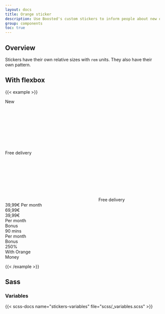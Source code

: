 ```yaml
---
layout: docs
title: Orange sticker
description: Use Boosted's custom stickers to inform people about new offers.
group: components
toc: true
---
```


## Overview

Stickers have their own relative sizes with `rem` units. They also have their own pattern.

## With flexbox

{{< example >}}

<div class="sticker sticker-lg">
  <span class="sticker-text-xl">New</span>
</div>

<div class="sticker sticker-lg justify-content-center">
  <svg class="sticker-icon-lg"><use xlink:href="/docs/{{< param docs_version >}}/assets/img/boosted-sprite.svg#5G"></use></svg>
</div>

<div class="sticker sticker-lg">
  <span class="sticker-text-md-multiline">Free delivery</span>
</div>

<div class="sticker sticker-lg">
  <svg class="sticker-icon"><use xlink:href="/docs/{{< param docs_version >}}/assets/img/boosted-sprite.svg#delivery"></use></svg>
  <span class="sticker-text-md-multiline">Free delivery</span>
</div>

<div class="sticker sticker-lg">
  <span class="sticker-text-xl">39,99€</span>
  <span class="sticker-text-sm">Per month</span>
</div>

<div class="sticker sticker-lg">
  <div class="sticker-text-md text-decoration-line-through">69,99€</div>
  <div class="sticker-text-xl">39,99€</div>
  <div class="sticker-text-sm">Per month</div>
</div>

<div class="sticker sticker-lg">
  <div class="sticker-text-sm">Bonus</div>
  <div class="sticker-text-xl">90 mins</div>
  <div class="sticker-text-sm">Per month</div>
</div>

<div class="sticker sticker-lg">
  <div class="sticker-text-sm">Bonus</div>
  <div class="sticker-text-xl">250%</div>
  <div class="sticker-text-sm text-center">With Orange<br>Money</div>
</div>

<!-- div class="sticker sticker-lg text-center">
  <div class="sticker-text-xl">+</div>
  <div class="sticker-text-xl>90 mins</div>
  <div class="sticker-text-sm">Per month</div>
</div>

<div class="sticker sticker-lg text-center">
  <div class="sticker-text-xl">+</div>
  <div class="sticker-text-xl>250%</div>
  <div class="sticker-text-sm">With Orange<br>Money</div>
</div -->

<!--

<div class="row align-items-center my-5">
  <div class="col col-12 col-lg-5 text-center">
    <div class="sticker sticker-lg">
      <svg class="sticker-icon-md"><use xlink:href="/docs/{{< param docs_version >}}/assets/img/boosted-sprite.svg#delivery"></use></svg>
      <div class="sticker-text-lg pb-3">Free<br>delivery</div>
    </div>
  </div>

  <div class="col col-12 col-md-6 col-lg-4 text-center">
    <div class="sticker">
      <svg class="sticker-icon-md"><use xlink:href="/docs/{{< param docs_version >}}/assets/img/boosted-sprite.svg#delivery"></use></svg>
      <div class="sticker-text-lg pb-2">Free<br>delivery</div>
    </div>
  </div>

  <div class="col col-12 col-md-6 col-lg-3 text-center">
    <div class="sticker sticker-sm">
      <svg class="sticker-icon-md"><use xlink:href="/docs/{{< param docs_version >}}/assets/img/boosted-sprite.svg#delivery"></use></svg>
      <div class="sticker-text-lg pb-2">Free<br>delivery</div>
    </div>
  </div>
</div>


<div class="row align-items-center my-5">
  <div class="col col-12 col-lg-5 text-center">
    <div class="sticker sticker-lg">
      <div class="sticker-text-xl pt-3">39,99€</div>
      <div class="sticker-text-sm">Per month</div>
    </div>
  </div>

  <div class="col col-12 col-md-6 col-lg-4 text-center">
    <div class="sticker">
      <div class="sticker-text-xl pt-2">39,99€</div>
      <div class="sticker-text-sm">Per month</div>
    </div>
  </div>

  <div class="col col-12 col-md-6 col-lg-3 text-center">
    <div class="sticker sticker-sm">
      <div class="sticker-text-xl pt-2">39,99€</div>
      <div class="sticker-text-sm">Per month</div>
    </div>
  </div>
</div>


<div class="row align-items-center my-5">
  <div class="col col-12 col-lg-5 text-center">
    <div class="sticker sticker-lg">
      <div class="sticker-text-md text-decoration-line-through">69,99€</div>
      <div class="sticker-text-xl">39,99€</div>
      <div class="sticker-text-sm">Per month</div>
    </div>
  </div>

  <div class="col col-12 col-md-6 col-lg-4 text-center">
    <div class="sticker">
      <div class="sticker-text-md text-decoration-line-through">69,99€</div>
      <div class="sticker-text-xl">39,99€</div>
      <div class="sticker-text-sm">Per month</div>
    </div>
  </div>

  <div class="col col-12 col-md-6 col-lg-3 text-center">
    <div class="sticker sticker-sm">
      <div class="sticker-text-md text-decoration-line-through">69,99€</div>
      <div class="sticker-text-xl">39,99€</div>
      <div class="sticker-text-sm">Per month</div>
    </div>
  </div>
</div>


<div class="row align-items-center my-5">
  <div class="col col-12 col-lg-5 text-center">
    <div class="sticker sticker-lg">
      <div class="sticker-text-sm pb-2">Bonus</div>
      <div class="sticker-text-xl">90 mins</div>
      <div class="sticker-text-sm pb-3">Per month</div>
    </div>
  </div>

  <div class="col col-12 col-md-6 col-lg-4 text-center">
    <div class="sticker">
      <div class="sticker-text-sm pb-2">Bonus</div>
      <div class="sticker-text-xl">90 mins</div>
      <div class="sticker-text-sm pb-2">Per month</div>
    </div>
  </div>

  <div class="col col-12 col-md-6 col-lg-3 text-center">
    <div class="sticker sticker-sm">
      <div class="sticker-text-sm pb-1">Bonus</div>
      <div class="sticker-text-xl">90 mins</div>
      <div class="sticker-text-sm pb-1">Per month</div>
    </div>
  </div>
</div>


<div class="row align-items-center my-5">
  <div class="col col-12 col-lg-5 text-center">
    <div class="sticker sticker-lg">
      <div class="sticker-text-sm pb-3">Bonus</div>
      <div class="sticker-text-xl">250%</div>
      <div class="sticker-text-sm pb-2">With Orange<br>Money</div>
    </div>
  </div>

  <div class="col col-12 col-md-6 col-lg-4 text-center">
    <div class="sticker">
      <div class="sticker-text-sm pb-2">Bonus</div>
      <div class="sticker-text-xl">250%</div>
      <div class="sticker-text-sm pb-1">With Orange<br>Money</div>
    </div>
  </div>

  <div class="col col-12 col-md-6 col-lg-3 text-center">
    <div class="sticker sticker-sm">
      <div class="sticker-text-sm pb-1">Bonus</div>
      <div class="sticker-text-xl">250%</div>
      <div class="sticker-text-sm pb-1">With Orange<br>Money</div>
    </div>
  </div>
</div>


<div class="row align-items-center my-5">
  <div class="col col-12 col-lg-5 text-center">
    <div class="sticker sticker-lg">
      <div class="sticker-text-xl pb-1">+<br>90 mins</div>
      <div class="sticker-text-sm pb-4">Per month</div>
    </div>
  </div>

  <div class="col col-12 col-md-6 col-lg-4 text-center">
    <div class="sticker">
      <div class="sticker-text-xl pb-1">+<br>90 mins</div>
      <div class="sticker-text-sm pb-3">Per month</div>
    </div>
  </div>

  <div class="col col-12 col-md-6 col-lg-3 text-center">
    <div class="sticker sticker-sm">
      <div class="sticker-text-xl">+<br>90 mins</div>
      <div class="sticker-text-sm pb-2">Per month</div>
    </div>
  </div>
</div>


<div class="row align-items-center my-5">
  <div class="col col-12 col-lg-5 text-center">
    <div class="sticker sticker-lg">
      <div class="sticker-text-xl pb-1">+<br>250%</div>
      <div class="sticker-text-sm pb-4">With Orange<br>Money</div>
    </div>
  </div>

  <div class="col col-12 col-md-6 col-lg-4 text-center">
    <div class="sticker">
      <div class="sticker-text-xl pb-1">+<br>250%</div>
      <div class="sticker-text-sm pb-3">With Orange<br>Money</div>
    </div>
  </div>

  <div class="col col-12 col-md-6 col-lg-3 text-center">
    <div class="sticker sticker-sm">
      <div class="sticker-text-xl">+<br>250%</div>
      <div class="sticker-text-sm pb-3">With Orange<br>Money</div>
    </div>
  </div>

</div>-->
{{< /example >}}

<!-- ## Examples

<div class="row align-items-center my-5">
  <div class="col col-12 col-lg-5 text-start">
    <svg viewBox="0 0 140 140" class="sticker-lg sticker-one-line" aria-hidden="true" focusable="false">
      <circle r="70" cx="70" cy="70"></circle>
      <text x="50%" y="50%">New</text>
    </svg>
  </div>

  <div class="col col-12 col-md-6 col-lg-4 text-center">
    <svg viewBox="0 0 140 140" class="sticker-md sticker-icon" aria-hidden="true" focusable="false">
      <circle r="70" cx="70" cy="70"></circle>
      <use x="50%" y="50%" height="80" width="80" xlink:href="/docs/{{< param docs_version >}}/assets/img/boosted-sprite.svg#5G"></use>
    </svg>
  </div>

  <div class="col col-12 col-md-6 col-lg-3 text-end">
    <svg viewBox="0 0 140 140" class="sticker-sm sticker-icon-two-lines" aria-hidden="true" focusable="false">
      <circle r="70" cx="70" cy="70"></circle>
      <use x="50%" y="27%" height="35" width="35" xlink:href="/docs/{{< param docs_version >}}/assets/img/boosted-sprite.svg#delivery"></use>
      <text>
        <tspan x="50%" y="51%">Free</tspan><tspan x="50%" y="65%">delivery</tspan>
      </text>
    </svg>
  </div>
</div>

```html
<svg viewBox="0 0 140 140" class="sticker-lg sticker-one-line" aria-hidden="true" focusable="false">
  <circle r="70" cx="70" cy="70"></circle>
  <text x="50%" y="50%" dy=".2rem">New</text>
</svg>

<svg viewBox="0 0 140 140" class="sticker-md sticker-icon" aria-hidden="true" focusable="false">
  <circle r="70" cx="70" cy="70"></circle>
  <use x="50%" y="50%" height="80" width="80" xlink:href="/path/to/svg"></use>
</svg>

<svg viewBox="0 0 140 140" class="sticker-sm sticker-icon-two-lines" aria-hidden="true" focusable="false">
  <circle r="70" cx="70" cy="70"></circle>
  <use x="50%" y="27%" height="35" width="35" xlink:href="/path/to/svg"></use>
  <text x="50%" y="60%">
    <tspan x="50%" dy="-.9rem">Free</tspan><tspan x="50%" dy="1.25em">delivery</tspan>
  </text>
</svg>
```

## Accessibility

For the remaining page, the accessibility of the stickers will be set and considered as decorating images : `aria-hidden="true" focusable="false"`.

If the sticker stands for a functionality of the site and not as a decorative element, please read the examples below in order to have a good idea of what is needed for stickers. See [more](https://a11y-guidelines.orange.com/fr/articles/svg-accessibles/).

<div class="row align-items-center my-5">
  <div class="col col-12 col-lg-5 text-start">
    <svg viewBox="0 0 140 140" class="sticker-lg sticker-one-line" role="img" lang="en" aria-labelledby="StickersTitle1 StickersDesc1" tabindex="0">
      <title id="StickersTitle1" lang="en">Sticker utility</title>
      <desc id="StickersDesc1" lang="en">Sticker description if needed</desc>
      <circle r="70" cx="70" cy="70"></circle>
      <text x="50%" y="50%" dy=".2rem" aria-hidden="true">New</text>
    </svg>
  </div>

  <div class="col col-12 col-md-6 col-lg-4 text-center">
    <svg viewBox="0 0 140 140" class="sticker-md sticker-icon" role="img" lang="en" aria-labelledby="StickersTitle2 StickersDesc2" tabindex="0">
      <title id="StickersTitle2" lang="en">Sticker utility</title>
      <desc id="StickersDesc2" lang="en">Sticker description if needed</desc>
      <circle r="70" cx="70" cy="70"></circle>
      <use x="50%" y="50%" height="80" width="80" xlink:href="/docs/{{< param docs_version >}}/assets/img/boosted-sprite.svg#5G"></use>
    </svg>
  </div>

  <div class="col col-12 col-md-6 col-lg-3 text-end">
    <svg viewBox="0 0 140 140" class="sticker-sm sticker-icon-two-lines" role="img" lang="en" aria-labelledby="StickersTitle3 StickersDesc3" tabindex="0">
      <title id="StickersTitle3" lang="en">Sticker utility</title>
      <desc id="StickersDesc3" lang="en">Sticker description if needed</desc>
      <circle r="70" cx="70" cy="70"></circle>
      <use x="50%" y="27%" height="35" width="35" xlink:href="/docs/{{< param docs_version >}}/assets/img/boosted-sprite.svg#delivery"></use>
      <text x="50%" y="60%" aria-hidden="true">
        <tspan x="50%" dy="-.9rem">Free</tspan><tspan x="50%" dy="1.25rem">delivery</tspan>
      </text>
    </svg>
  </div>
</div>

```html
<svg viewBox="0 0 140 140" class="sticker-lg sticker-one-line" role="img" lang="en" aria-labelledby="StickersTitle1 StickersDesc1" tabindex="0">
  <title id="StickersTitle1" lang="en">Sticker utility</title>
  <desc id="StickersDesc1" lang="en">Sticker description if needed</desc>
  <circle r="70" cx="70" cy="70"></circle>
  <text x="50%" y="50%" dy=".2rem" aria-hidden="true">New</text>
</svg>

<svg viewBox="0 0 140 140" class="sticker-md sticker-icon" role="img" lang="en" aria-labelledby="StickersTitle2 StickersDesc2" tabindex="0">
  <title id="StickersTitle2" lang="en">Sticker utility</title>
  <desc id="StickersDesc2" lang="en">Sticker description if needed</desc>
  <circle r="70" cx="70" cy="70"></circle>
  <use x="50%" y="50%" height="80" width="80" xlink:href="/path/to/svg"></use>
</svg>

<svg viewBox="0 0 140 140" class="sticker-sm sticker-icon-two-lines" role="img" lang="en" aria-labelledby="StickersTitle3 StickersDesc3" tabindex="0">
  <title id="StickersTitle3" lang="en">Sticker utility</title>
  <desc id="StickersDesc3" lang="en">Sticker description if needed</desc>
  <circle r="70" cx="70" cy="70"></circle>
  <use x="50%" y="27%" height="35" width="35" xlink:href="/path/to/svg"></use>
  <text x="50%" y="60%" aria-hidden="true">
    <tspan x="50%" dy="-.9rem">Free</tspan><tspan x="50%" dy="1.25rem">delivery</tspan>
  </text>
</svg>
```

## Sizes

### Standard sizing

Add `.sticker-{sm|md|lg}` to the svg tag in order to apply a size. Only these sizes should be used, however the size can be modified by setting the height and the width of the svg up. Default size is `md`.

<div class="bd-example">
  <div class="row align-items-center my-5">
    <div class="col col-12 col-md-6 col-lg-3 text-start">
      <svg viewBox="0 0 140 140" class="sticker-sm sticker-one-line" aria-hidden="true" focusable="false">
        <circle r="70" cx="70" cy="70"></circle>
        <text x="50%" y="50%" dy=".2rem">New</text>
      </svg>
    </div>
    <div class="col col-12 col-md-6 col-lg-4 text-center">
      <svg viewBox="0 0 140 140" class="sticker-md sticker-one-line" aria-hidden="true" focusable="false">
        <circle r="70" cx="70" cy="70"></circle>
        <text x="50%" y="50%" dy=".2rem">New</text>
      </svg>
    </div>
    <div class="col col-12 col-lg-5 text-end">
      <svg viewBox="0 0 140 140" class="sticker-lg sticker-one-line" aria-hidden="true" focusable="false">
        <circle r="70" cx="70" cy="70"></circle>
        <text x="50%" y="50%" dy=".2rem">New</text>
      </svg>
    </div>
  </div>
</div>

```html
<svg viewBox="0 0 140 140" class="sticker-sm sticker-one-line" aria-hidden="true" focusable="false">
  <circle r="70" cx="70" cy="70"></circle>
  <text x="50%" y="50%" dy=".2rem">New</text>
</svg>

<svg viewBox="0 0 140 140" class="sticker-md sticker-one-line" aria-hidden="true" focusable="false">
  <circle r="70" cx="70" cy="70"></circle>
  <text x="50%" y="50%" dy=".2rem">New</text>
</svg>

<svg viewBox="0 0 140 140" class="sticker-lg sticker-one-line" aria-hidden="true" focusable="false">
  <circle r="70" cx="70" cy="70"></circle>
  <text x="50%" y="50%" dy=".2rem">New</text>
</svg>
```

## Patterns

Choose one and only one class below in order to apply a pattern to the sticker.

{{< callout info >}}
`<tspan>`s are inlined, otherwise it adds white space that shifts the center effect.
{{< /callout >}}

### Text stickers

<div class="bd-example">
  <div class="row align-items-center my-5">
    <div class="col col-12 col-md-6 text-center">
      <svg viewBox="0 0 140 140" class="sticker-one-line" aria-hidden="true" focusable="false">
        <circle r="70" cx="70" cy="70"></circle>
        <text x="50%" y="50%" dy=".2rem">New</text>
      </svg>
    </div>
    <div class="col col-12 col-md-6 text-center">
      <svg viewBox="0 0 140 140" class="sticker-two-lines" aria-hidden="true" focusable="false">
        <circle r="70" cx="70" cy="70"></circle>
        <text x="50%" y="50%">
          <tspan x="50%" dy="-.65rem">Free</tspan><tspan x="50%" dy="1.25rem">delivery</tspan>
        </text>
      </svg>
    </div>
  </div>
</div>

```html
<svg viewBox="0 0 140 140" class="sticker-one-line" aria-hidden="true" focusable="false">
  <circle r="70" cx="70" cy="70"></circle>
  <text x="50%" y="50%" dy=".2rem">New</text>
</svg>

<svg viewBox="0 0 140 140" class="sticker-two-lines" aria-hidden="true" focusable="false">
  <circle r="70" cx="70" cy="70"></circle>
  <text x="50%" y="50%">
    <tspan x="50%" dy="-.65rem">Free</tspan><tspan x="50%" dy="1.25rem">delivery</tspan>
  </text>
</svg>
```

### Icon stickers

<div class="bd-example">
  <div class="row align-items-center my-5">
    <div class="col col-12 col-md-6 text-center">
      <svg viewBox="0 0 140 140" class="sticker-icon" aria-hidden="true" focusable="false">
        <circle r="70" cx="70" cy="70"></circle>
        <use x="50%" y="50%" height="80" width="80" xlink:href="/docs/{{< param docs_version >}}/assets/img/boosted-sprite.svg#5G"></use>
      </svg>
    </div>
    <div class="col col-12 col-md-6 text-center">
      <svg viewBox="0 0 140 140" class="sticker-icon-two-lines" aria-hidden="true" focusable="false">
        <circle r="70" cx="70" cy="70"></circle>
        <use x="50%" y="28%" height="35" width="35" xlink:href="/docs/{{< param docs_version >}}/assets/img/boosted-sprite.svg#delivery"></use>
        <text x="50%" y="60%">
          <tspan x="50%" dy="-.9rem">Free</tspan><tspan x="50%" dy="1.25rem">delivery</tspan>
        </text>
      </svg>
    </div>
  </div>
</div>

```html
<svg viewBox="0 0 140 140" class="sticker-icon" aria-hidden="true" focusable="false">
  <circle r="70" cx="70" cy="70"></circle>
  <use x="50%" y="50%" height="80" width="80" xlink:href="/path/to/svg"></use>
</svg>

<svg viewBox="0 0 140 140" class="sticker-icon-two-lines" aria-hidden="true" focusable="false">
  <circle r="70" cx="70" cy="70"></circle>
  <use x="50%" y="27%" height="35" width="35" xlink:href="/path/to/svg"></use>
  <text x="50%" y="60%">
    <tspan x="50%" dy="-.9rem">Free</tspan><tspan x="50%" dy="1.25rem">delivery</tspan>
  </text>
</svg>
```

### Price stickers

<div class="bd-example">
  <div class="row align-items-center my-5">
    <div class="col col-12 col-md-6 text-center">
      <svg viewBox="0 0 140 140" class="sticker-price" aria-hidden="true" focusable="false">
        <circle r="70" cx="70" cy="70"></circle>
        <text x="50%" y="50%" dy="-.1rem">
          <tspan x="50%" y="50%">39,99€</tspan><tspan x="50%" dy="1.3rem">Per month</tspan>
        </text>
      </svg>
    </div>
    <div class="col col-12 col-md-6 text-center">
      <svg viewBox="0 0 140 140" class="sticker-old-and-new-price" aria-hidden="true" focusable="false">
        <circle r="70" cx="70" cy="70"></circle>
        <text x="50%" y="50%">
          <tspan x="50%" dy="-1.5rem">69,99€</tspan><tspan x="50%" y="52%">39,99€</tspan><tspan x="50%" dy="1.35rem">Per month</tspan>
        </text>
      </svg>
    </div>
  </div>
</div>

```html
<svg viewBox="0 0 140 140" class="sticker-price" aria-hidden="true" focusable="false">
  <circle r="70" cx="70" cy="70"></circle>
  <text x="50%" y="50%" dy="-.1rem">
    <tspan x="50%" y="50%">39,99€</tspan><tspan x="50%" dy="1.3rem">Per month</tspan>
  </text>
</svg>

<svg viewBox="0 0 140 140" class="sticker-old-and-new-price" aria-hidden="true" focusable="false">
  <circle r="70" cx="70" cy="70"></circle>
  <text x="50%" y="50%">
    <tspan x="50%" dy="-1.5rem">69,99€</tspan><tspan x="50%" y="52%">39,99€</tspan><tspan x="50%" dy="1.35rem">Per month</tspan>
  </text>
</svg>
```

### Bonus stickers

<div class="bd-example">
  <div class="row align-items-center my-5">
    <div class="col col-12 col-md-6 text-center">
      <svg viewBox="0 0 140 140" class="sticker-bonus-min" aria-hidden="true" focusable="false">
        <circle r="70" cx="70" cy="70"></circle>
        <text x="50%" y="50%">
          <tspan x="50%" dy="-1.9rem">Bonus</tspan><tspan x="50%" y="52%">90mins</tspan><tspan x="50%" dy="1.35rem">Per month</tspan>
        </text>
      </svg>
    </div>
    <div class="col col-12 col-md-6 text-center">
      <svg viewBox="0 0 140 140" class="sticker-bonus-offer" aria-hidden="true" focusable="false">
        <circle r="70" cx="70" cy="70"></circle>
        <text x="50%" y="50%">
          <tspan x="50%" dy="-2.25rem">Bonus</tspan><tspan x="50%" y="49%">250%</tspan><tspan x="50%" dy="1.3rem">With Orange</tspan><tspan x="50%" dy=".95rem">Money</tspan>
        </text>
      </svg>
    </div>
  </div>
</div>

```html
<svg viewBox="0 0 140 140" class="sticker-bonus-min" aria-hidden="true" focusable="false">
  <circle r="70" cx="70" cy="70"></circle>
  <text x="50%" y="50%">
    <tspan x="50%" dy="-1.9rem">Bonus</tspan><tspan x="50%" y="52%">90mins</tspan><tspan x="50%" dy="1.35rem">Per month</tspan>
  </text>
</svg>

<svg viewBox="0 0 140 140" class="sticker-bonus-offer" aria-hidden="true" focusable="false">
  <circle r="70" cx="70" cy="70"></circle>
  <text x="50%" y="50%">
    <tspan x="50%" dy="-2.25rem">Bonus</tspan><tspan x="50%" y="49%">250%</tspan><tspan x="50%" dy="1.3rem">With Orange</tspan><tspan x="50%" dy=".95rem">Money</tspan>
  </text>
</svg>
```

### Additional stickers

<div class="bd-example">
  <div class="row align-items-center my-5">
    <div class="col col-12 col-md-6 text-center">
      <svg viewBox="0 0 140 140" class="sticker-add-min" aria-hidden="true" focusable="false">
        <circle r="70" cx="70" cy="70"></circle>
        <text x="50%" y="50%">
          <tspan x="50%" dy="-2rem">+</tspan><tspan x="50%" y="49%">90mins</tspan><tspan x="50%" dy="1.3rem">Per month</tspan>
        </text>
      </svg>
    </div>
    <div class="col col-12 col-md-6 text-center">
      <svg viewBox="0 0 140 140" class="sticker-add-offer" aria-hidden="true" focusable="false">
        <circle r="70" cx="70" cy="70"></circle>
        <text x="50%" y="50%">
          <tspan x="50%" dy="-2.3rem">+</tspan><tspan x="50%" y="47%">250%</tspan><tspan x="50%" dy="1.35rem">With Orange</tspan><tspan x="50%" dy=".95rem">Money</tspan>
        </text>
      </svg>
    </div>
  </div>
</div>

```html
<svg viewBox="0 0 140 140" class="sticker-add-min" aria-hidden="true" focusable="false">
  <circle r="70" cx="70" cy="70"></circle>
  <text x="50%" y="50%">
    <tspan x="50%" dy="-2rem">+</tspan><tspan x="50%" y="49%">90mins</tspan><tspan x="50%" dy="1.3rem">Per month</tspan>
  </text>
</svg>

<svg viewBox="0 0 140 140" class="sticker-add-offer" aria-hidden="true" focusable="false">
  <circle r="70" cx="70" cy="70"></circle>
  <text x="50%" y="50%">
    <tspan x="50%" dy="-2.3rem">+</tspan><tspan x="50%" y="47%">250%</tspan><tspan x="50%" dy="1.35rem">With Orange</tspan><tspan x="50%" dy=".95rem">Money</tspan>
  </text>
</svg>
``` -->

## Sass

### Variables

{{< scss-docs name="stickers-variables" file="scss/_variables.scss" >}}
